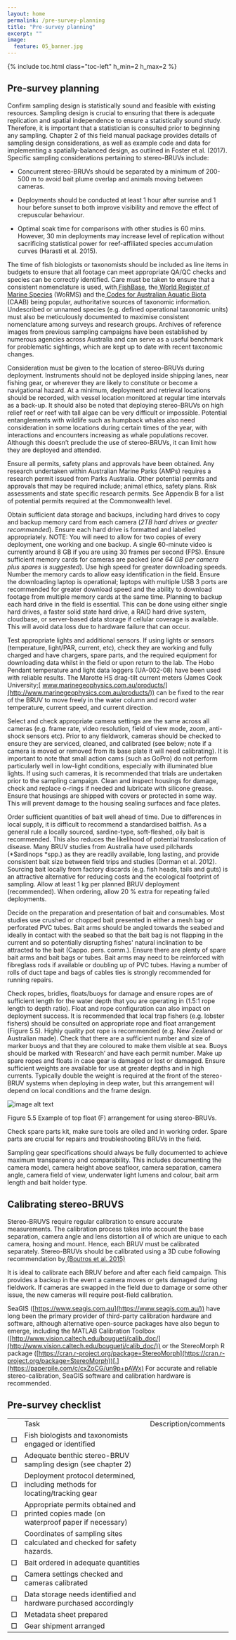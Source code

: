 ```yaml
---
layout: home
permalink: /pre-survey-planning
title: "Pre-survey planning"
excerpt: ""
image:
  feature: 05_banner.jpg
---
```

{% include toc.html class="toc-left" h_min=2 h_max=2 %}

## Pre-survey planning

Confirm sampling design is statistically sound and feasible with existing resources. Sampling design is crucial to ensuring that there is adequate replication and spatial independence to ensure a statistically sound study. Therefore, it is important that a statistician is consulted prior to beginning any sampling. Chapter 2 of this field manual package provides details of sampling design considerations, as well as example code and data for implementing a spatially-balanced design, as outlined in Foster et al. (2017). Specific sampling considerations pertaining to stereo-BRUVs include:

* Concurrent stereo-BRUVs should be separated by a minimum of 200-500 m to avoid bait plume overlap and animals moving between cameras.

* Deployments should be conducted at least 1 hour after sunrise and 1 hour before sunset to both improve visibility and remove the effect of crepuscular behaviour.

* Optimal soak time for comparisons with other studies is 60 mins. However, 30 min deployments may increase level of replication without sacrificing statistical power for reef-affiliated species accumulation curves (Harasti et al. 2015).

The time of fish biologists or taxonomists should be included as line items in budgets to ensure that all footage can meet appropriate QA/QC checks and species can be correctly identified. Care must be taken to ensure that a consistent nomenclature is used, with[ FishBase](http://www.fishbase.org/search.php), the[ World Register of Marine Species](http://www.marinespecies.org/) (WoRMS) and the[ Codes for Australian Aquatic Biota](https://www.cmar.csiro.au/caab/) (CAAB) being popular, authoritative sources of taxonomic information. Undescribed or unnamed species (e.g. defined operational taxonomic units) must also be meticulously documented to maximise consistent nomenclature among surveys and research groups. Archives of reference images from previous sampling campaigns have been established by numerous agencies across Australia and can serve as a useful benchmark for problematic sightings, which are kept up to date with recent taxonomic changes.

Consideration must be given to the location of stereo-BRUVs during deployment. Instruments should not be deployed inside shipping lanes, near fishing gear, or wherever they are likely to constitute or become a navigational hazard. At a minimum, deployment and retrieval locations should be recorded, with vessel location monitored at regular time intervals as a back-up. It should also be noted that deploying stereo-BRUVs on high relief reef or reef with tall algae can be very difficult or impossible. Potential entanglements with wildlife such as humpback whales also need consideration in some locations during certain times of the year, with interactions and encounters increasing as whale populations recover. Although this doesn’t preclude the use of stereo-BRUVs, it can limit how they are deployed and attended.

Ensure all permits, safety plans and approvals have been obtained. Any research undertaken within Australian Marine Parks (AMPs) requires a research permit issued from Parks Australia. Other potential permits and approvals that may be required include; animal ethics, safety plans. Risk assessments and state specific research permits. See Appendix B for a list of potential permits required at the Commonwealth level.

Obtain sufficient data storage and backups, including hard drives to copy and backup memory card from each camera (*2TB hard drives or greater recommended*). Ensure each hard drive is formatted and labelled appropriately. NOTE: You will need to allow for two copies of every deployment, one working and one backup. A single 60-minute video is currently around 8 GB if you are using 30 frames per second (FPS). Ensure sufficient memory cards for cameras are packed (*one 64 GB per camera plus spares is suggested*). Use high speed for greater downloading speeds. Number the memory cards to allow easy identification in the field. Ensure the downloading laptop is operational; laptops with multiple USB 3 ports are recommended for greater download speed and the ability to download footage from multiple memory cards at the same time. Planning to backup each hard drive in the field is essential. This can be done using either single hard drives, a faster solid state hard drive, a RAID hard drive system, cloudbase, or server-based data storage if cellular coverage is available. This will avoid data loss due to hardware failure that can occur.

Test appropriate lights and additional sensors. If using lights or sensors (temperature, light/PAR, current, etc), check they are working and fully charged and have chargers, spare parts, and the required equipment for downloading data whilst in the field or upon return to the lab. The Hobo Pendant temperature and light data loggers (UA-002-08) have been used with reliable results. The Marotte HS drag-tilt current meters (James Cook University;[ www.marinegeophysics.com.au/products/](http://www.marinegeophysics.com.au/products/)) can be fixed to the rear of the BRUV to move freely in the water column and record water temperature, current speed, and current direction.

Select and check appropriate camera settings are the same across all cameras (e.g. frame rate, video resolution, field of view mode, zoom, anti-shock sensors etc). Prior to any fieldwork, cameras should be checked to ensure they are serviced, cleaned, and calibrated (see below; note if a camera is moved or removed from its base plate it will need calibrating). It is important to note that small action cams (such as GoPro) do not perform particularly well in low-light conditions, especially with illuminated blue lights. If using such cameras, it is recommended that trials are undertaken prior to the sampling campaign. Clean and inspect housings for damage, check and replace o-rings if needed and lubricate with silicone grease. Ensure that housings are shipped with covers or protected in some way. This will prevent damage to the housing sealing surfaces and face plates.

Order sufficient quantities of bait well ahead of time. Due to differences in local supply, it is difficult to recommend a standardised baitfish. As a general rule a locally sourced, sardine-type, soft-fleshed, oily bait is recommended. This also reduces the likelihood of potential translocation of disease. Many BRUV studies from Australia have used pilchards (*Sardinops *spp.) as they are readily available, long lasting, and provide consistent bait size between field trips and studies (Dorman et al. 2012). Sourcing bait locally from factory discards (e.g. fish heads, tails and guts) is an attractive alternative for reducing costs and the ecological footprint of sampling. Allow at least 1 kg per planned BRUV deployment (recommended). When ordering, allow 20 % extra for repeating failed deployments.

Decide on the preparation and presentation of bait and consumables. Most studies use crushed or chopped bait presented in either a mesh bag or perforated PVC tubes. Bait arms should be angled towards the seabed and ideally in contact with the seabed so that the bait bag is not flapping in the current and so potentially disrupting fishes' natural inclination to be attracted to the bait (Cappo. pers. comm.). Ensure there are plenty of spare bait arms and bait bags or tubes. Bait arms may need to be reinforced with fibreglass rods if available or doubling up of PVC tubes. Having a number of rolls of duct tape and bags of cables ties is strongly recommended for running repairs.

 

Check ropes, bridles, floats/buoys for damage and ensure ropes are of sufficient length for the water depth that you are operating in (1.5:1 rope length to depth ratio). Float and rope configuration can also impact on deployment success. It is recommended that local trap fishers (e.g. lobster fishers) should be consulted on appropriate rope and float arrangement (Figure 5.5). Highly quality pot rope is recommended (e.g. New Zealand or Australian made). Check that there are a sufficient number and size of marker buoys and that they are coloured to make them visible at sea. Buoys should be marked with ‘Research’ and have each permit number. Make up spare ropes and floats in case gear is damaged or lost or damaged. Ensure sufficient weights are available for use at greater depths and in high currents. Typically double the weight is required at the front of the stereo-BRUV systems when deploying in deep water, but this arrangement will depend on local conditions and the frame design.

 

![image alt text](image_0.png)

Figure 5.5 Example of top float (F) arrangement for using stereo-BRUVs.

Check spare parts kit, make sure tools are oiled and in working order. Spare parts are crucial for repairs and troubleshooting BRUVs in the field.

Sampling gear specifications should always be fully documented to achieve maximum transparency and comparability. This includes documenting the camera model, camera height above seafloor, camera separation, camera angle, camera field of view, underwater light lumens and colour, bait arm length and bait holder type.

## **Calibrating stereo-BRUVS**

Stereo-BRUVS require regular calibration to ensure accurate measurements. The calibration process takes into account the base separation, camera angle and lens distortion all of which are unique to each camera, hosing and mount. Hence, each BRUV must be calibrated separately. Stereo-BRUVs should be calibrated using a 3D cube following recommendation by[ (Boutros et al. 2015)](https://paperpile.com/c/cxZoCG/Pzb9)

It is ideal to calibrate each BRUV before and after each field campaign. This provides a backup in the event a camera moves or gets damaged during fieldwork. If cameras are swapped in the field due to damage or some other issue, the new cameras will require post-field calibration.

SeaGIS ([https://www.seagis.com.au](https://www.seagis.com.au/)) have long been the primary provider of third-party calibration hardware and software, although alternative open-source packages have also begun to emerge, including the MATLAB Calibration Toolbox ([http://www.vision.caltech.edu/bouguetj/calib_doc/](http://www.vision.caltech.edu/bouguetj/calib_doc/)) or the StereoMorph R package ([https://cran.r-project.org/package=StereoMorph](https://cran.r-project.org/package=StereoMorph))[.](https://paperpile.com/c/cxZoCG/un9p+pAWx) For accurate and reliable stereo-calibration, SeaGIS software and calibration hardware is recommended.

 

## **Pre-survey checklist**

 

<table>
  <tr>
    <td></td>
    <td>Task</td>
    <td>Description/comments</td>
  </tr>
  <tr>
    <td>□</td>
    <td>Fish biologists and taxonomists engaged or identified</td>
    <td></td>
  </tr>
  <tr>
    <td>□</td>
    <td>Adequate benthic stereo-BRUV sampling design (see chapter 2)</td>
    <td></td>
  </tr>
  <tr>
    <td>□</td>
    <td>Deployment protocol determined, including methods for locating/tracking gear</td>
    <td></td>
  </tr>
  <tr>
    <td>□</td>
    <td>Appropriate permits obtained and printed copies made (on waterproof paper if necessary)</td>
    <td></td>
  </tr>
  <tr>
    <td>□</td>
    <td>Coordinates of sampling sites calculated and checked for safety hazards.</td>
    <td></td>
  </tr>
  <tr>
    <td>□</td>
    <td>Bait ordered in adequate quantities</td>
    <td></td>
  </tr>
  <tr>
    <td>□</td>
    <td>Camera settings checked and cameras calibrated</td>
    <td></td>
  </tr>
  <tr>
    <td>□</td>
    <td>Data storage needs identified and hardware purchased accordingly</td>
    <td></td>
  </tr>
  <tr>
    <td>□</td>
    <td>Metadata sheet prepared</td>
    <td></td>
  </tr>
  <tr>
    <td>□</td>
    <td>Gear shipment arranged</td>
    <td></td>
  </tr>
</table>


 

